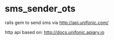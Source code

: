 sms_sender_ots
==================

rails gem to send sms via http://api.unifonic.com/

http api based on: 
http://docs.unifonic.apiary.io
